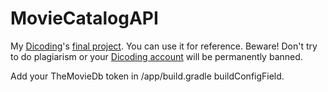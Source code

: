 # MovieCatalogAPI
My [Dicoding](https://www.dicoding.com/)'s [final project](https://www.dicoding.com/academies/14). You can use it for reference.
Beware! Don't try to do plagiarism or your [Dicoding account](https://www.dicoding.com/) will be permanently banned.

Add your TheMovieDb token in /app/build.gradle buildConfigField.
